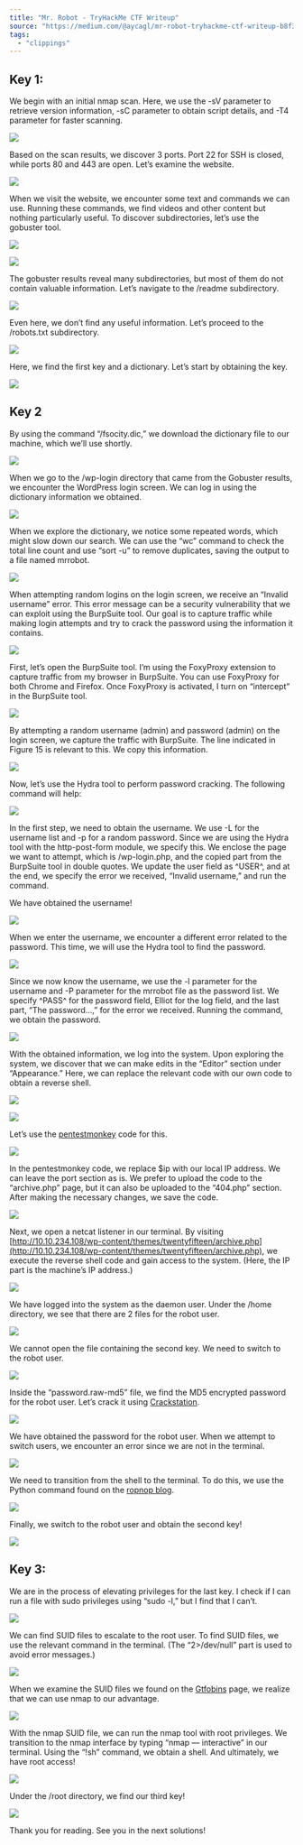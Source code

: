 ```yaml
---
title: "Mr. Robot - TryHackMe CTF Writeup"
source: "https://medium.com/@aycagl/mr-robot-tryhackme-ctf-writeup-b8f30bb3cdf9"
tags:
  - "clippings"
---
```

## Key 1:

We begin with an initial nmap scan. Here, we use the -sV parameter to retrieve version information, -sC parameter to obtain script details, and -T4 parameter for faster scanning.

![](https://miro.medium.com/v2/resize:fit:875/1*_3EnGw3tMX4yD843Evizhw.png)

Based on the scan results, we discover 3 ports. Port 22 for SSH is closed, while ports 80 and 443 are open. Let’s examine the website.

![](https://miro.medium.com/v2/resize:fit:875/1*OkBs5EV66Zauk-KnTGvRBg.png)

When we visit the website, we encounter some text and commands we can use. Running these commands, we find videos and other content but nothing particularly useful. To discover subdirectories, let’s use the gobuster tool.

![](https://miro.medium.com/v2/resize:fit:875/1*cEDG9mPXaWYxKBcuoRrA8w.png)

![](https://miro.medium.com/v2/resize:fit:875/1*FXA4KfiKhCwKCpLjRvajsw.png)

The gobuster results reveal many subdirectories, but most of them do not contain valuable information. Let’s navigate to the /readme subdirectory.

![](https://miro.medium.com/v2/resize:fit:813/1*uKNrQO5-e_rX6lk5-70rGA.png)

Even here, we don’t find any useful information. Let’s proceed to the /robots.txt subdirectory.

![](https://miro.medium.com/v2/resize:fit:724/1*pzxus9NnKh3ZwbsIzrq13w.png)

Here, we find the first key and a dictionary. Let’s start by obtaining the key.

![](https://miro.medium.com/v2/resize:fit:729/1*e8SdkQl2ofUMcSMTz71Emw.png)

## Key 2

By using the command “/fsocity.dic,” we download the dictionary file to our machine, which we’ll use shortly.

![](https://miro.medium.com/v2/resize:fit:875/1*yc-TVdfs74TDlK4pxn2EKA.png)

When we go to the /wp-login directory that came from the Gobuster results, we encounter the WordPress login screen. We can log in using the dictionary information we obtained.

![](https://miro.medium.com/v2/resize:fit:875/1*yRZAkvxRN8og8Y-gQKZn8g.png)

When we explore the dictionary, we notice some repeated words, which might slow down our search. We can use the “wc” command to check the total line count and use “sort -u” to remove duplicates, saving the output to a file named mrrobot.

![](https://miro.medium.com/v2/resize:fit:481/1*upCvErvOHwhq-HyP7TgDsw.png)

When attempting random logins on the login screen, we receive an “Invalid username” error. This error message can be a security vulnerability that we can exploit using the BurpSuite tool. Our goal is to capture traffic while making login attempts and try to crack the password using the information it contains.

![](https://miro.medium.com/v2/resize:fit:564/1*EsJ_rToGG8w8NiNFOSaU9Q.png)

First, let’s open the BurpSuite tool. I’m using the FoxyProxy extension to capture traffic from my browser in BurpSuite. You can use FoxyProxy for both Chrome and Firefox. Once FoxyProxy is activated, I turn on “intercept” in the BurpSuite tool.

![](https://miro.medium.com/v2/resize:fit:875/1*GmhRwXu_EBrGiwwXv25_VA.png)

By attempting a random username (admin) and password (admin) on the login screen, we capture the traffic with BurpSuite. The line indicated in Figure 15 is relevant to this. We copy this information.

![](https://miro.medium.com/v2/resize:fit:875/1*pROMjCn92ol5dkZ6Jc9QBw.png)

Now, let’s use the Hydra tool to perform password cracking. The following command will help:

![](https://miro.medium.com/v2/resize:fit:875/1*Kzp6FoEtZ4kMl3j1pnca7g.png)

In the first step, we need to obtain the username. We use -L for the username list and -p for a random password. Since we are using the Hydra tool with the http-post-form module, we specify this. We enclose the page we want to attempt, which is /wp-login.php, and the copied part from the BurpSuite tool in double quotes. We update the user field as ^USER^, and at the end, we specify the error we received, “Invalid username,” and run the command.

We have obtained the username!

![](https://miro.medium.com/v2/resize:fit:845/1*WhWDzh226lZVPn-lwhST4Q.png)

When we enter the username, we encounter a different error related to the password. This time, we will use the Hydra tool to find the password.

![](https://miro.medium.com/v2/resize:fit:531/1*3u8QcFr9dMTyk6PBl3yQnw.png)

Since we now know the username, we use the -l parameter for the username and -P parameter for the mrrobot file as the password list. We specify ^PASS^ for the password field, Elliot for the log field, and the last part, “The password…,” for the error we received. Running the command, we obtain the password.

![](https://miro.medium.com/v2/resize:fit:875/1*T6Yx3yxEeypwTFWT2PLldg.png)

With the obtained information, we log into the system. Upon exploring the system, we discover that we can make edits in the “Editor” section under “Appearance.” Here, we can replace the relevant code with our own code to obtain a reverse shell.

![](https://miro.medium.com/v2/resize:fit:875/1*81fx_wUA089P85mMVUl_hQ.png)

![](https://miro.medium.com/v2/resize:fit:875/1*HU8v_R3ZkXEYU_LFKS3_7A.png)

Let’s use the [pentestmonkey](https://github.com/pentestmonkey/php-reverse-shell/blob/master/php-reverse-shell.php) code for this.

![](https://miro.medium.com/v2/resize:fit:875/1*SisB2C0S-3gJnv5as6nACg.png)

In the pentestmonkey code, we replace $ip with our local IP address. We can leave the port section as is. We prefer to upload the code to the “archive.php” page, but it can also be uploaded to the “404.php” section. After making the necessary changes, we save the code.

![](https://miro.medium.com/v2/resize:fit:875/1*QBX0JnU8tWwZ4_5NF33Y8g.png)

Next, we open a netcat listener in our terminal. By visiting [http://10.10.234.108/wp-content/themes/twentyfifteen/archive.php](http://10.10.234.108/wp-content/themes/twentyfifteen/archive.php), we execute the reverse shell code and gain access to the system. (Here, the IP part is the machine’s IP address.)

![](https://miro.medium.com/v2/resize:fit:875/1*ez22T6Uc3nXjqhjgNzRaXw.png)

We have logged into the system as the daemon user. Under the /home directory, we see that there are 2 files for the robot user.

![](https://miro.medium.com/v2/resize:fit:218/1*sMUKWA3Wj9ZzgsjOUtW85w.png)

We cannot open the file containing the second key. We need to switch to the robot user.

![](https://miro.medium.com/v2/resize:fit:456/1*47SasML0gVVNKbFWEIO_dA.png)

Inside the “password.raw-md5” file, we find the MD5 encrypted password for the robot user. Let’s crack it using [Crackstation](https://crackstation.net/).

![](https://miro.medium.com/v2/resize:fit:875/1*K-6bZvIKh3u-k0BQgeIuHA.png)

We have obtained the password for the robot user. When we attempt to switch users, we encounter an error since we are not in the terminal.

![](https://miro.medium.com/v2/resize:fit:389/1*ZOmXLz30WB2XQZElYJsp4w.png)

We need to transition from the shell to the terminal. To do this, we use the Python command found on the [ropnop blog](https://blog.ropnop.com/upgrading-simple-shells-to-fully-interactive-ttys/).

![](https://miro.medium.com/v2/resize:fit:875/1*iTLgzlr9XzVtOjVWWS0W1w.png)

Finally, we switch to the robot user and obtain the second key!

![](https://miro.medium.com/v2/resize:fit:554/1*u8loXju55CAywrgoaHQ-zw.png)

## Key 3:

We are in the process of elevating privileges for the last key. I check if I can run a file with sudo privileges using “sudo -l,” but I find that I can’t.

![](https://miro.medium.com/v2/resize:fit:644/1*cCU_Iw8FTouemeIm7sOEeA.png)

We can find SUID files to escalate to the root user. To find SUID files, we use the relevant command in the terminal. (The “2>/dev/null” part is used to avoid error messages.)

![](https://miro.medium.com/v2/resize:fit:629/1*Ef2GPJbAbhXAr2eFQ3ZDcg.png)

When we examine the SUID files we found on the [Gtfobins](https://gtfobins.github.io/gtfobins/nmap/) page, we realize that we can use nmap to our advantage.

![](https://miro.medium.com/v2/resize:fit:875/1*DceDsxJyqxCmKR_NnLWExQ.png)

With the nmap SUID file, we can run the nmap tool with root privileges. We transition to the nmap interface by typing “nmap — interactive” in our terminal. Using the “!sh” command, we obtain a shell. And ultimately, we have root access!

![](https://miro.medium.com/v2/resize:fit:658/1*Zy1lCTgX1AMxHE79WdMywA.png)

Under the /root directory, we find our third key!

![](https://miro.medium.com/v2/resize:fit:875/1*7FkgGXI6-4CHIaWtsjMBhQ.png)

Thank you for reading. See you in the next solutions!